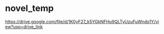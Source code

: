 # novel_temp

https://drive.google.com/file/d/1K0yF27_k5YGkNFHu9QLTyUzuFuWndo1Y/view?usp=drive_link
